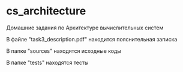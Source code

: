 # cs_architecture
Домашние задания по Архитектуре вычислительных систем

В файле "task3_description.pdf" находится пояснительная записка

В папке "sources" находятся исходные коды

В папке "tests" находятся тесты
